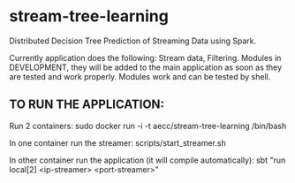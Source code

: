 stream-tree-learning
====================

Distributed Decision Tree Prediction of Streaming Data using Spark.

Currently application does the following: Stream data, Filtering.
Modules in DEVELOPMENT, they will be added to the main application as soon as they are tested and work properly.
Modules work and can be tested by shell.


TO RUN THE APPLICATION:
----------------------

Run 2 containers:
	sudo docker run -i -t aecc/stream-tree-learning /bin/bash

In one container run the streamer:
	scripts/start_streamer.sh <interface> <port> 

In other container run the application (it will compile automatically):
	sbt "run local[2] \<ip-streamer> \<port-streamer>"


